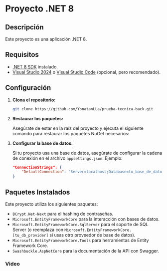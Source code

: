 # Proyecto .NET 8

## Descripción

Este proyecto es una aplicación .NET 8.

## Requisitos

- [.NET 8 SDK](https://dotnet.microsoft.com/download/dotnet/8.0) instalado.
- [Visual Studio 2024](https://visualstudio.microsoft.com/) o [Visual Studio Code](https://code.visualstudio.com/) (opcional, pero recomendado).

## Configuración

1. **Clona el repositorio:**

    ```bash
    git clone https://github.com/YonatanLLa/prueba-tecnica-back.git
    ```

2. **Restaurar los paquetes:**

    Asegúrate de estar en la raíz del proyecto y ejecuta el siguiente comando para restaurar los paquetes NuGet necesarios:

3. **Configurar la base de datos:**

    Si tu proyecto usa una base de datos, asegúrate de configurar la cadena de conexión en el archivo `appsettings.json`. Ejemplo:

    ```json
    "ConnectionStrings": {
        "DefaultConnection": "Server=localhost;Database=tu_base_de_datos;User Id=tu_usuario;Password=tu_contraseña;"
    }
    ```

  ## Paquetes Instalados

Este proyecto utiliza los siguientes paquetes:

- `BCrypt.Net-Next` para el hashing de contraseñas.
- `Microsoft.EntityFrameworkCore` para la interacción con bases de datos.
- `Microsoft.EntityFrameworkCore.SqlServer` para el soporte de SQL Server (o reemplaza con `Microsoft.EntityFrameworkCore.[tu_db_provider]` si usas otro proveedor de base de datos).
- `Microsoft.EntityFrameworkCore.Tools` para herramientas de Entity Framework Core.
- `Swashbuckle.AspNetCore` para la documentación de la API con Swagger.

### Video


